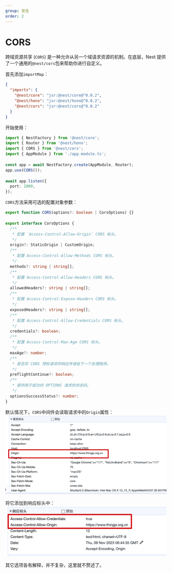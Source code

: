 ```yaml
---
group: 安全
order: 2
---
```


# CORS

跨域资源共享 (`CORS`) 是一种允许从另一个域请求资源的机制。在底层，Nest 提供了一个通用的`@nest/cors`包来帮助你进行自定义。

首先添加`importMap`：

```json
{
  "imports": {
    "@nest/core": "jsr:@nest/core@^0.0.2",
    "@nest/hono": "jsr:@nest/hono@^0.0.2",
    "@nest/cors": "jsr:@nest/cors@^0.0.2"
  }
}
```

开始使用：

```typescript
import { NestFactory } from '@nest/core';
import { Router } from '@nest/hono';
import { CORS } from '@nest/cors';
import { AppModule } from './app.module.ts';

const app = await NestFactory.create(AppModule, Router);
app.use(CORS());

await app.listen({
  port: 2000,
});
```

`CORS`方法采用可选的配置对象参数：

```typescript
export function CORS(options?: boolean | CorsOptions) {}

export interface CorsOptions {
  /**
   * 配置 `Access-Control-Allow-Origin` CORS 标头。
   */
  origin?: StaticOrigin | CustomOrigin;
  /**
   * 配置 Access-Control-Allow-Methods CORS 标头。
   */
  methods?: string | string[];
  /**
   * 配置 Access-Control-Allow-Headers CORS 标头。
   */
  allowedHeaders?: string | string[];
  /**
   * 配置 Access-Control-Expose-Headers CORS 标头。
   */
  exposedHeaders?: string | string[];
  /**
   * 配置 Access-Control-Allow-Credentials CORS 标头。
   */
  credentials?: boolean;
  /**
   * 配置 Access-Control-Max-Age CORS 标头。
   */
  maxAge?: number;
  /**
   * 是否将 CORS 预检请求的响应传递给下一个处理程序。
   */
  preflightContinue?: boolean;
  /**
   * 提供用于成功的 OPTIONS 请求的状态码。
   */
  optionsSuccessStatus?: number;
}
```

默认情况下，`CORS`中间件会读取请求中的`Origin`属性：
![request](./images/cors_request.png)

将它添加到响应标头中：
![response](./images/cors_response.png)

其它选项各有解释，并不复杂，这里就不赘述了。
